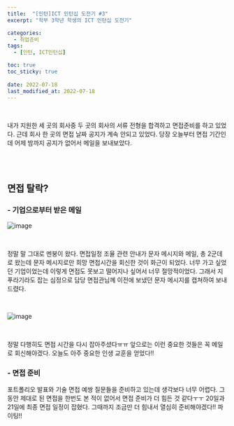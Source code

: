```yaml
---
title:  "[인턴]ICT 인턴십 도전기 #3"
excerpt: "학부 3학년 학생의 ICT 인턴십 도전기"

categories:
  - 취업준비
tags:
  - [인턴, ICT인턴십]

toc: true
toc_sticky: true
 
date: 2022-07-18
last_modified_at: 2022-07-18
---
```


<br>

내가 지원한 세 곳의 회사중 두 곳의 회사의 서류 전형을 합격하고 면접준비를 하고 있었다. 
근데 회사 한 곳의 면접 날짜 공지가 계속 안되고 있었다. 
당장 오늘부터 면접 기간인데 어제 밤까지 공지가 없어서 메일을 보내보았다. 

<br>
<br>

## 면접 탈락?
### - **기업으로부터 받은 메일** <br>

![image](https://user-images.githubusercontent.com/84084372/179531274-13fa55d1-2108-4ce4-916e-3ddec468f6f9.png)

<br>

정말 말 그대로 멘붕이 왔다. 
면접일정 조율 관련 안내가 문자 메시지와 메일, 총 2군데로 왔는데 문자 메시지로만 희망 면접시간을 회신한 것이 화근이 되었다. 
너무 가고 싶었던 기업이었는데 이렇게 면접도 못보고 떨어지나 싶어서 너무 절망적이었다. 
그래서 지푸라기라도 잡는 심정으로 담당 면접관님께 이전에 보냈던 문자 메시지를 캡쳐하여 보내드렸다.

<br>

![image](https://user-images.githubusercontent.com/84084372/179532441-5535d7da-aa0c-45fe-b81e-8b65fcd86af8.png)

<br>

정말 다행히도 면접 시간을 다시 잡아주셨다ㅠㅠ 
앞으로는 이런 중요한 것들은 꼭 메일로 회신해야겠다. 
오늘도 아주 중요한 인생 교훈을 얻었다!! <br>


### - **면접 준비** <br>
포트폴리오 발표와 기술 면접 예쌍 질문들을 준비하고 있는데 생각보다 너무 어렵다. 
그동안 제대로 된 면접을 한번도 본 적이 없어서 면접 준비가 더 힘든 것 같다ㅜㅜ 
20일과 21일에 최종 면접 일정이 잡혔다. 
그때까지 조금만 더 힘내서 열심히 준비해야겠다!! 
파이팅!!
